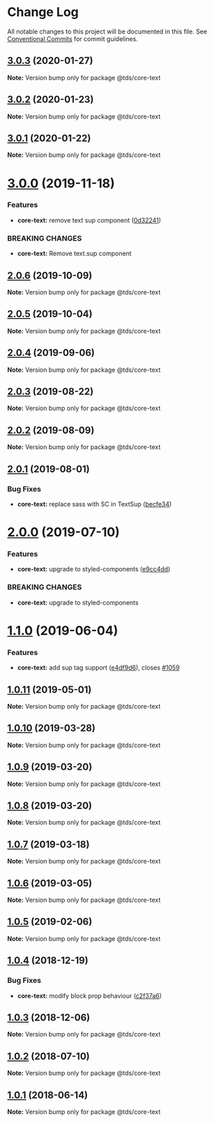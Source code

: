 # Change Log

All notable changes to this project will be documented in this file.
See [Conventional Commits](https://conventionalcommits.org) for commit guidelines.

## [3.0.3](https://github.com/telusdigital/tds/compare/@tds/core-text@3.0.2...@tds/core-text@3.0.3) (2020-01-27)

**Note:** Version bump only for package @tds/core-text





## [3.0.2](https://github.com/telusdigital/tds/compare/@tds/core-text@3.0.1...@tds/core-text@3.0.2) (2020-01-23)

**Note:** Version bump only for package @tds/core-text





## [3.0.1](https://github.com/telusdigital/tds/compare/@tds/core-text@3.0.0...@tds/core-text@3.0.1) (2020-01-22)

**Note:** Version bump only for package @tds/core-text





# [3.0.0](https://github.com/telusdigital/tds/compare/@tds/core-text@2.0.6...@tds/core-text@3.0.0) (2019-11-18)


### Features

* **core-text:** remove text sup component ([0d32241](https://github.com/telusdigital/tds/commit/0d32241))


### BREAKING CHANGES

* **core-text:** Remove text.sup component





## [2.0.6](https://github.com/telusdigital/tds/compare/@tds/core-text@2.0.5...@tds/core-text@2.0.6) (2019-10-09)

**Note:** Version bump only for package @tds/core-text





## [2.0.5](https://github.com/telusdigital/tds/compare/@tds/core-text@2.0.4...@tds/core-text@2.0.5) (2019-10-04)

**Note:** Version bump only for package @tds/core-text





## [2.0.4](https://github.com/telusdigital/tds/compare/@tds/core-text@2.0.3...@tds/core-text@2.0.4) (2019-09-06)

**Note:** Version bump only for package @tds/core-text





## [2.0.3](https://github.com/telusdigital/tds/compare/@tds/core-text@2.0.2...@tds/core-text@2.0.3) (2019-08-22)

**Note:** Version bump only for package @tds/core-text





## [2.0.2](https://github.com/telusdigital/tds/compare/@tds/core-text@2.0.1...@tds/core-text@2.0.2) (2019-08-09)

**Note:** Version bump only for package @tds/core-text





## [2.0.1](https://github.com/telusdigital/tds/compare/@tds/core-text@2.0.0...@tds/core-text@2.0.1) (2019-08-01)


### Bug Fixes

* **core-text:** replace sass with SC in TextSup ([becfe34](https://github.com/telusdigital/tds/commit/becfe34))





# [2.0.0](https://github.com/telusdigital/tds/compare/@tds/core-text@1.1.0...@tds/core-text@2.0.0) (2019-07-10)


### Features

* **core-text:** upgrade to styled-components ([e9cc4dd](https://github.com/telusdigital/tds/commit/e9cc4dd))


### BREAKING CHANGES

* **core-text:** upgrade to styled-components





# [1.1.0](https://github.com/telusdigital/tds/compare/@tds/core-text@1.0.11...@tds/core-text@1.1.0) (2019-06-04)

### Features

- **core-text:** add sup tag support ([e4df9d6](https://github.com/telusdigital/tds/commit/e4df9d6)), closes [#1059](https://github.com/telusdigital/tds/issues/1059)

## [1.0.11](https://github.com/telusdigital/tds/compare/@tds/core-text@1.0.10...@tds/core-text@1.0.11) (2019-05-01)

**Note:** Version bump only for package @tds/core-text

## [1.0.10](https://github.com/telusdigital/tds/compare/@tds/core-text@1.0.9...@tds/core-text@1.0.10) (2019-03-28)

**Note:** Version bump only for package @tds/core-text

## [1.0.9](https://github.com/telusdigital/tds/compare/@tds/core-text@1.0.8...@tds/core-text@1.0.9) (2019-03-20)

**Note:** Version bump only for package @tds/core-text

## [1.0.8](https://github.com/telusdigital/tds/compare/@tds/core-text@1.0.7...@tds/core-text@1.0.8) (2019-03-20)

**Note:** Version bump only for package @tds/core-text

## [1.0.7](https://github.com/telusdigital/tds/compare/@tds/core-text@1.0.6...@tds/core-text@1.0.7) (2019-03-18)

**Note:** Version bump only for package @tds/core-text

## [1.0.6](https://github.com/telusdigital/tds/compare/@tds/core-text@1.0.5...@tds/core-text@1.0.6) (2019-03-05)

**Note:** Version bump only for package @tds/core-text

## [1.0.5](https://github.com/telusdigital/tds/compare/@tds/core-text@1.0.4...@tds/core-text@1.0.5) (2019-02-06)

**Note:** Version bump only for package @tds/core-text

<a name="1.0.4"></a>

## [1.0.4](https://github.com/telusdigital/tds/compare/@tds/core-text@1.0.3...@tds/core-text@1.0.4) (2018-12-19)

### Bug Fixes

- **core-text:** modify block prop behaviour ([c2f37a6](https://github.com/telusdigital/tds/commit/c2f37a6))

<a name="1.0.3"></a>

## [1.0.3](https://github.com/telusdigital/tds/compare/@tds/core-text@1.0.2...@tds/core-text@1.0.3) (2018-12-06)

**Note:** Version bump only for package @tds/core-text

<a name="1.0.2"></a>

## [1.0.2](https://github.com/telusdigital/tds/compare/@tds/core-text@1.0.1...@tds/core-text@1.0.2) (2018-07-10)

**Note:** Version bump only for package @tds/core-text

<a name="1.0.1"></a>

## [1.0.1](https://github.com/telusdigital/tds/compare/@tds/core-text@1.0.0...@tds/core-text@1.0.1) (2018-06-14)

**Note:** Version bump only for package @tds/core-text
